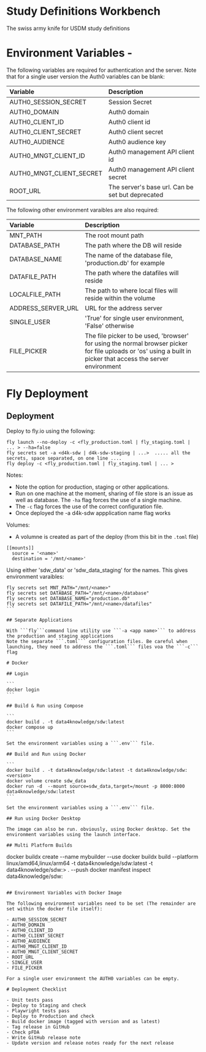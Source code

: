 # Study Definitions Workbench

The swiss army knife for USDM study definitions

# Environment Variables -

The following variables are required for authentication and the server. Note that for a single user version the Auth0 variables can be blank:

| Variable | Description |
| :--- | :--- |
| AUTH0_SESSION_SECRET | Session Secret |
| AUTH0_DOMAIN  | Auth0 domain |
| AUTH0_CLIENT_ID | Auth0 client id |
| AUTH0_CLIENT_SECRET | Auth0 client secret |
| AUTH0_AUDIENCE | Auth0 audience key |
| AUTH0_MNGT_CLIENT_ID | Auth0 management API client id |
| AUTH0_MNGT_CLIENT_SECRET | Auth0 management API client secret |
| ROOT_URL | The server's base url. Can be set but deprecated |

The following other environment varaibles are also required:

| Variable | Description |
| :--- | :--- |
| MNT_PATH | The root mount path |
| DATABASE_PATH | The path where the DB will reside |
| DATABASE_NAME | The name of the database file, 'production.db' for example |
| DATAFILE_PATH | The path where the datafiles will reside |
| LOCALFILE_PATH | The path to where local files will reside within the volume |
| ADDRESS_SERVER_URL | URL for the address server |
| SINGLE_USER | 'True' for single user environment, 'False' otherwise |
| FILE_PICKER | The file picker to be used, 'browser' for using the normal browser picker for file uploads or 'os' using a built in picker that access the server environment |

# Fly Deployment

## Deployment

Deploy to fly.io using the following:

```
fly launch --no-deploy -c <fly_production.toml | fly_staging.toml | ... > --ha=false
fly secrets set -a <d4k-sdw | d4k-sdw-staging | ...>  ..... all the secrets, space separated, on one line ....
fly deploy -c <fly_production.toml | fly_staging.toml | ... >
````

Notes:
- Note the option for production, staging or other applications.
- Run on one machine at the moment, sharing of file store is an issue as well as database. The ```-ha``` flag forces the use of a single machine. 
- The ```-c``` flag forces the use of the correct configuration file.
- Once deployed the -a d4k-sdw appplication name flag works

Volumes:
- A volumne is created as part of the deploy (from this bit in the ```.toml``` file)

```
[[mounts]]
  source = '<name>'
  destination = '/mnt/<name>'
```

Using either 'sdw_data' or 'sdw_data_staging' for the names. This gives environment varaibles:

````
fly secrets set MNT_PATH="/mnt/<name>"
fly secrets set DATABASE_PATH="/mnt/<name>/database"
fly secrets set DATABASE_NAME="production.db"
fly secrets set DATAFILE_PATH="/mnt/<name>/datafiles"
```

## Separate Applications

With ```fly```command line utility use ```-a <app name>``` to address the production and staging applications
Note the separate ```.toml``` configuration files. Be careful when launching, they need to address the ```.toml``` files voa the ```-c``` flag

# Docker

## Login

```
docker login
```

## Build & Run using Compose

```
docker build . -t data4knowledge/sdw:latest 
docker compose up   
```

Set the environment variables using a ```.env``` file.

## Build and Run using Docker

```
docker build . -t data4knowledge/sdw:latest -t data4knowledge/sdw:<version>
docker volume create sdw_data
docker run -d  --mount source=sdw_data,target=/mount -p 8000:8000 data4knowledge/sdw:latest
```

Set the environment variables using a ```.env``` file.

## Run using Docker Desktop

The image can also be run. obviously, using Docker desktop. Set the environment variables using the launch interface.

## Multi Platform Builds

````
docker buildx create --name mybuilder --use
docker buildx build --platform linux/amd64,linux/arm64 -t data4knowledge/sdw:latest -t data4knowledge/sdw:<tag>> . --push
docker manifest inspect data4knowledge/sdw:<tag>  
```

## Environment Variables with Docker Image

The following environment variables need to be set (The remainder are set within the docker file itself):

- AUTH0_SESSION_SECRET
- AUTH0_DOMAIN
- AUTH0_CLIENT_ID
- AUTH0_CLIENT_SECRET
- AUTH0_AUDIENCE
- AUTH0_MNGT_CLIENT_ID
- AUTH0_MNGT_CLIENT_SECRET
- ROOT_URL
- SINGLE_USER
- FILE_PICKER 

For a single user environment the AUTH0 variables can be empty.

# Deployment Checklist

- Unit tests pass
- Deploy to Staging and check
- Playwright tests pass
- Deploy to Production and check
- Build docker image (tagged with version and as latest)
- Tag release in GitHub
- Check pFDA
- Write GitHub release note
- Update version and release notes ready for the next release